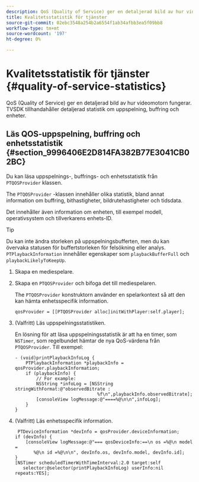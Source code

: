 ```yaml
---
description: QoS (Quality of Service) ger en detaljerad bild av hur videomotorn fungerar. TVSDK tillhandahåller detaljerad statistik om uppspelning, buffring och enheter.
title: Kvalitetsstatistik för tjänster
source-git-commit: 02ebc3548a254b2a6554f1ab34afbb3ea5f09bb8
workflow-type: tm+mt
source-wordcount: '197'
ht-degree: 0%

---
```


# Kvalitetsstatistik för tjänster {#quality-of-service-statistics}

QoS (Quality of Service) ger en detaljerad bild av hur videomotorn fungerar. TVSDK tillhandahåller detaljerad statistik om uppspelning, buffring och enheter.

## Läs QOS-uppspelning, buffring och enhetsstatistik {#section_9996406E2D814FA382B77E3041CB02BC}

Du kan läsa uppspelnings-, buffrings- och enhetsstatistik från `PTQOSProvider` klassen.

The `PTQOSProvider` -klassen innehåller olika statistik, bland annat information om buffring, bithastigheter, bildrutehastigheter och tidsdata.

Det innehåller även information om enheten, till exempel modell, operativsystem och tillverkarens enhets-ID.

>[!TIP]
>
>Du kan inte ändra storleken på uppspelningsbufferten, men du kan övervaka statusen för buffertstorleken för felsökning eller analys. `PTPlaybackInformation` innehåller egenskaper som `playbackBufferFull` och `playbackLikelyToKeepUp`.

1. Skapa en mediespelare.
1. Skapa en `PTQOSProvider` och bifoga det till mediespelaren.

   The `PTQOSProvider` konstruktorn använder en spelarkontext så att den kan hämta enhetsspecifik information.

   ```
   qosProvider = [[PTQOSProvider alloc]initWithPlayer:self.player]; 
   ```

1. (Valfritt) Läs uppspelningsstatistiken.

   En lösning för att läsa uppspelningsstatistik är att ha en timer, som `NSTimer`, som regelbundet hämtar de nya QoS-värdena från `PTQOSProvider`. Till exempel:

   ```
   - (void)printPlaybackInfoLog { 
       PTPlaybackInformation *playbackInfo = qosProvider.playbackInformation;  
       if (playbackInfo) { 
           // For example: 
           NSString *infoLog = [NSString stringWithFormat:@"observedBitrate :  
                                  %f\n",playbackInfo.observedBitrate]; 
           [consoleView logMessage:@"====%@\n\n",infoLog]; 
       } 
   }
   ```

1. (Valfritt) Läs enhetsspecifik information.

   ```
    PTDeviceInformation *devInfo = qosProvider.deviceInformation; 
   if (devInfo) { 
       [consoleView logMessage:@"=== qosDeviceInfo:==\n os =%@\n model =  
          %@\n id =%@\n\n", devInfo.os, devInfo.model, devInfo.id]; 
   } 
   [NSTimer scheduledTimerWithTimeInterval:2.0 target:self  
      selector:@selector(printPlaybackInfoLog) userInfo:nil repeats:YES];
   ```
